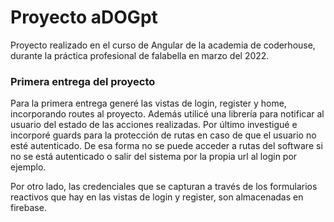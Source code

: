 # Proyecto aDOGpt

Proyecto realizado en el curso de Angular de la academia de coderhouse, durante la práctica profesional de falabella en marzo del 2022.


### Primera entrega del proyecto

Para la primera entrega generé las vistas de login, register y home, incorporando routes al proyecto. Además utilicé una librería para notificar
al usuario del estado de las acciones realizadas. Por último investigué e incorporé guards para la protección de rutas en caso de que el usuario
no esté autenticado. De esa forma no se puede acceder a rutas del software si no se está autenticado o salir del sistema por la propia url al login por ejemplo.

Por otro lado, las credenciales que se capturan a través de los formularios reactivos que hay en las vistas de login y register, son almacenadas en firebase.